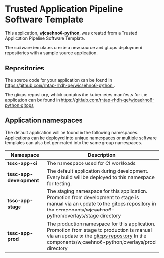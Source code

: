 # Trusted Application Pipeline Software Template

This application, **wjcaehno6-python**, was created from a Trusted Application Pipeline Software Template.

The software templates create a new source and gitops deployment repositories with a sample source application. 

## Repositories

The source code for your application can be found in [https://github.com/rhtap-rhdh-qe/wjcaehno6-python ](https://github.com/rhtap-rhdh-qe/wjcaehno6-python ).
 
The gitops repository, which contains the kubernetes manifests for the application can be found in 
[https://github.com/rhtap-rhdh-qe/wjcaehno6-python-gitops ](https://github.com/rhtap-rhdh-qe/wjcaehno6-python-gitops ) 

## Application namespaces 

The default application will be found in the following namespaces. Applications can be deployed into unique namespaces or multiple software templates can also bet generated into the same group namespaces.  

|  Namespace   |  Description   |  
| -------- | -------- |
| **tssc-app-ci** | The namespace used for CI workloads |
| **tssc-app-development** | The default application during development. Every build will be deployed to this namespace for testing. |
| **tssc-app-stage** | The staging namespace for this application. Promotion from development to stage is manual via an update to the [gitops repository](https://github.com/rhtap-rhdh-qe/wjcaehno6-python-gitops ) in the components/wjcaehno6-python/overlays/stage directory |
| **tssc-app-prod** | The production namespace for this application. Promotion from stage to production is manual via an update to the [gitops repository](https://github.com/rhtap-rhdh-qe/wjcaehno6-python-gitops ) in the components/wjcaehno6-python/overlays/prod directory |